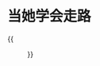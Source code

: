 # 当她学会走路


<!--more-->

{{<figure src="https://jiangbao-1258001083.cos.ap-shanghai.myqcloud.com/paopao20200829.jpg">}}
